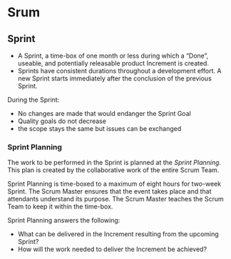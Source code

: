 # Srum
## Sprint 
* A Sprint, a time-box of one month or less during which a “Done”, useable, and
potentially releasable product Increment is created. 
* Sprints have consistent durations throughout a development effort. 
A new Sprint starts immediately after the conclusion of the previous Sprint.

During the Sprint:

* No changes are made that would endanger the Sprint Goal
* Quality goals do not decrease
* the scope stays the same but issues can be exchanged

### Sprint Planning
The work to be performed in the Sprint is planned at the *Sprint Planning*. 
This plan is created by the collaborative work of the entire Scrum Team.

Sprint Planning is time-boxed to a maximum of eight hours for two-week Sprint. 
The Scrum Master ensures that the event takes place and that attendants 
understand its purpose. The Scrum Master teaches the Scrum Team to keep it 
within the time-box.

Sprint Planning answers the following:

* What can be delivered in the Increment resulting from the upcoming Sprint?
* How will the work needed to deliver the Increment be achieved?